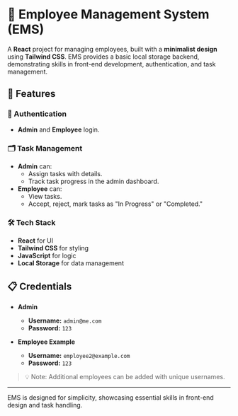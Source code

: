 # 🚀 Employee Management System (EMS)

A **React** project for managing employees, built with a **minimalist design** using **Tailwind CSS**. EMS provides a basic local storage backend, demonstrating skills in front-end development, authentication, and task management.

## 🌟 Features

### 🔑 Authentication
- **Admin** and **Employee** login.

### 🗂️ Task Management
- **Admin** can:
  - Assign tasks with details.
  - Track task progress in the admin dashboard.
- **Employee** can:
  - View tasks.
  - Accept, reject, mark tasks as "In Progress" or "Completed."

### 🛠️ Tech Stack
- **React** for UI
- **Tailwind CSS** for styling
- **JavaScript** for logic
- **Local Storage** for data management

## 📋 Credentials

- **Admin**  
  - **Username:** `admin@me.com`  
  - **Password:** `123`

- **Employee Example**  
  - **Username:** `employee2@example.com`  
  - **Password:** `123`

> 💡 Note: Additional employees can be added with unique usernames.

---

EMS is designed for simplicity, showcasing essential skills in front-end design and task handling.
